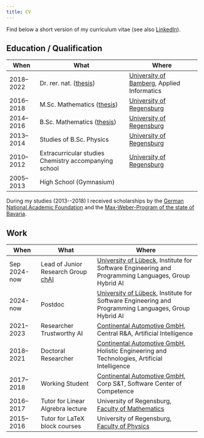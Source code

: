 ```yaml
---
title: CV
---
```


Find below a short version of my curriculum vitae (see also [LinkedIn][linkedin]).

## Education / Qualification

| When | What | Where |
|------|------|-------|
| 2018–2022 | Dr. rer. nat. ([thesis][phdthesis])               | [University of Bamberg][cogsys], Applied Informatics |
| 2016–2018 | M.Sc. Mathematics ([thesis][masterthesis])        | [University of Regensburg][uniregensburg] |
| 2014–2016 | B.Sc. Mathematics ([thesis][bachelorthesis])      | [University of Regensburg][uniregensburg] |
| 2013–2014 | Studies of B.Sc. Physics | [University of Regensburg][uniregensburg] |
| 2010–2012 | Extracurricular studies Chemistry accompanying school | [University of Regensburg][uniregensburg] |
| 2005–2013 | High School (Gymnasium)  |  |

During my studies (2013--2018) I received scholarships by the
[German National Academic Foundation][studienstiftung] and the
[Max-Weber-Program of the state of Bavaria][max-weber-programm].


## Work

| When | What | Where |
|------|------|-------|
| Sep 2024-now | Lead of Junior Research Group [chAI][chAI] | [University of Lübeck][uniluebeck], Institute for Software Engineering and Programming Languages, Group Hybrid AI |
| 2024-now  | Postdoc              | [University of Lübeck][uniluebeck], Institute for Software Engineering and Programming Languages, Group Hybrid AI |
| 2021–2023 | Researcher Trustworthy AI | [Continental Automotive GmbH][conti],<br>Central R&A, Artificial Intelligence |
| 2018–2021 | Doctoral Researcher  | [Continental Automotive GmbH][conti],<br>Holistic Engineering and Technologies, Artificial Intelligence |
| 2017–2018 | Working Student      | [Continental Automotive GmbH][conti],<br>Corp S&T, Software Center of Competence |
| 2016–2017 | Tutor for Linear Algrebra lecture | University of Regensburg,<br>[Faculty of Mathematics][mathefak] |
| 2015–2016 | Tutor for LaTeX block courses | University of Regensburg,<br>[Faculty of Physics][physikfak] |



[conti]: https://www.continental-automotive.com/ "Continental Automotive GmbH"
[uniregensburg]: https://www.uni-regensburg.de/index.html.en "University of Regensburg"
[mathefak]: https://www.uni-regensburg.de/mathematics/faculty/ "Faculty of Mathematics, University of Regensburg"
[physikfak]: http://www.physik.uni-regensburg.de/ "Faculty of Physics, University of Regensburg"
[cogsys]: https://www.uni-bamberg.de/en/cogsys/ "Department Cognitive Systems, Faculty of Information Systems and Applied Computer Sciences, University of Bamberg"
[studienstiftung]: https://www.studienstiftung.de/en/about-us/ "Studienstiftung des Deutschen Volkes"
[linkedin]: https://www.linkedin.com/in/gesina-schwalbe-2301b495/ "LinkedIn Gesina Schwalbe"
[max-weber-programm]: https://www.elitenetzwerk.bayern.de/maxweberprogramm/ueberblick/?L=2 "Max-Weber-Programm des bayerischen Staates"
[phdthesis]: https://fis.uni-bamberg.de/handle/uniba/57172 "Concept Embedding Analysis Based Methods for the Safety Assurance of Deep Neural Networks"
[masterthesis]: https://github.com/gesina/master_thesis/blob/master/Immersions_and_Stiefel-Whitney_Classes_of_Manifolds.pdf "Immersions and Stiefel-Whitney Classes of Manifolds"
[bachelorthesis]: https://github.com/gesina/neron_models/blob/master/neron_models-onesided.pdf "Néron-Modelle elliptischer Kurven"
[uniluebeck]: https://www.uni-luebeck.de "Universität zu Lübeck"
[chAI]: https://www.isp.uni-luebeck.de/chai "Junior Research Group chAI (Correctable Hybrid Artificial Intelligence)" 
